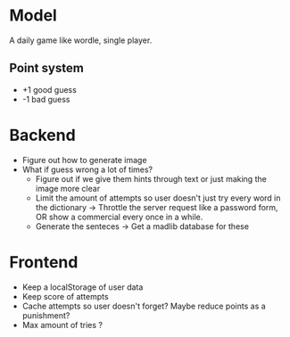 # Model

A daily game like wordle, single player.

## Point system

- +1 good guess
- -1 bad guess

# Backend

- Figure out how to generate image
- What if guess wrong a lot of times?
  - Figure out if we give them hints through text or just making the image more clear
  - Limit the amount of attempts so user doesn't just try every word in the dictionary -> Throttle the server request like a password form, OR show a commercial every once in a while.
  - Generate the senteces -> Get a madlib database for these

# Frontend

- Keep a localStorage of user data
- Keep score of attempts
- Cache attempts so user doesn't forget? Maybe reduce points as a punishment?
- Max amount of tries ?
